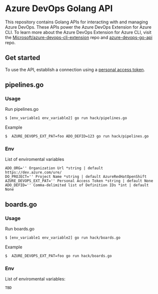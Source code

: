 # Azure DevOps Golang API
This repository contains Golang APIs for interacting with and managing Azure DevOps. These APIs power the Azure DevOps Extension for Azure CLI. To learn more about the Azure DevOps Extension for Azure CLI, visit the [Microsoft/azure-devops-cli-extension](https://github.com/Microsoft/azure-devops-cli-extension) repo and [azure-devops-go-api](https://github.com/Microsoft/azure-devops-go-api) repo.
## Get started
To use the API, establish a connection using a [personal access token](https://docs.microsoft.com/azure/devops/organizations/accounts/use-personal-access-tokens-to-authenticate?view=vsts).

## pipelines.go 

### Usage
Run pipelines.go
```bash
$ [env_variable1 env_variable2] go run hack/pipelines.go
```
Example
```bash
$  AZURE_DEVOPS_EXT_PAT=foo ADO_DEFID=123 go run hack/pipelines.go
```
### Env
List of enviromental variables
```Golang
ADO_ORG='' Organization Url *string | default https://dev.azure.com/ure/
DO_PROJECT='' Project Name *string | default AzureRedHatOpenShift
AZURE_DEVOPS_EXT_PAT='' Personal Access Token *string | default None
ADO_DEFID='' Comma-delimited list of Definition IDs *int | default None    
```

## boards.go 

### Usage
Run boards.go
```bash
$ [env_variable1 env_variable2] go run hack/boards.go
```
Example
```bash
$  AZURE_DEVOPS_EXT_PAT=foo go run hack/boards.go
```
### Env
List of enviromental variables:
```Golang
TBD
```